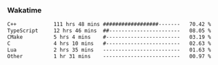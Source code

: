 ### Wakatime
<!--START_SECTION:waka-->

```txt
C++            111 hrs 48 mins ##################-------   70.42 %
TypeScript     12 hrs 46 mins  ##-----------------------   08.05 %
CMake          5 hrs 4 mins    #------------------------   03.19 %
C              4 hrs 10 mins   #------------------------   02.63 %
Lua            2 hrs 35 mins   -------------------------   01.63 %
Other          1 hr 31 mins    -------------------------   00.97 %
```

<!--END_SECTION:waka-->
